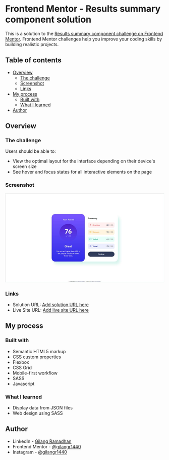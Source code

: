 # Frontend Mentor - Results summary component solution

This is a solution to the [Results summary component challenge on Frontend Mentor](https://www.frontendmentor.io/challenges/results-summary-component-CE_K6s0maV). Frontend Mentor challenges help you improve your coding skills by building realistic projects.

## Table of contents

- [Overview](#overview)
  - [The challenge](#the-challenge)
  - [Screenshot](#screenshot)
  - [Links](#links)
- [My process](#my-process)
  - [Built with](#built-with)
  - [What I learned](#what-i-learned)
- [Author](#author)

## Overview

### The challenge

Users should be able to:

- View the optimal layout for the interface depending on their device's screen size
- See hover and focus states for all interactive elements on the page

### Screenshot

![](./screenshot.JPG)

### Links

- Solution URL: [Add solution URL here](https://www.frontendmentor.io/solutions/results-summary-component-_RxZiQ7qzJ)
- Live Site URL: [Add live site URL here](https://gilangr1440.github.io/result-summary-component/)

## My process

### Built with

- Semantic HTML5 markup
- CSS custom properties
- Flexbox
- CSS Grid
- Mobile-first workflow
- SASS
- Javascript

### What I learned

- Display data from JSON files
- Web design using SASS

## Author

- LinkedIn - [Gilang Ramadhan](https://www.linkedin.com/in/gilangr1440/)
- Frontend Mentor - [@gilangr1440](https://www.frontendmentor.io/profile/gilangr1440)
- Instagram - [@gilangr1440](https://www.instagram.com/gilangr1440/)

